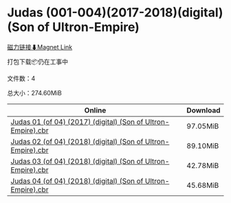 # Judas (001-004)(2017-2018)(digital)(Son of Ultron-Empire)

[磁力链接⬇Magnet Link](magnet:?xt=urn:btih:9df190723e5e0d1946ed99e1bf829b68b81cda5c&dn=Judas%20%28001-004%29%282017-2018%29%28digital%29%28Son%20of%20Ultron-Empire%29)

打包下载📦仍在工事中

文件数：4

总大小：274.60MiB

Online | Download
--- | ---
[Judas 01 (of 04) (2017) (digital) (Son of Ultron-Empire).cbr](https://github.com/alicewish/markdown/blob/master/comic/Judas-01-of-04-2017-digital-Son-of-Ultron-Empire-cbr.md) | 97.05MiB
[Judas 02 (of 04) (2018) (digital) (Son of Ultron-Empire).cbr](https://github.com/alicewish/markdown/blob/master/comic/Judas-02-of-04-2018-digital-Son-of-Ultron-Empire-cbr.md) | 89.10MiB
[Judas 03 (of 04) (2018) (digital) (Son of Ultron-Empire).cbr](https://github.com/alicewish/markdown/blob/master/comic/Judas-03-of-04-2018-digital-Son-of-Ultron-Empire-cbr.md) | 42.78MiB
[Judas 04 (of 04) (2018) (digital) (Son of Ultron-Empire).cbr](https://github.com/alicewish/markdown/blob/master/comic/Judas-04-of-04-2018-digital-Son-of-Ultron-Empire-cbr.md) | 45.68MiB